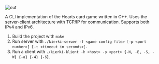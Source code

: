 
![out](https://github.com/user-attachments/assets/b7f8cdde-b574-4128-a92a-230753246c98)

A CLI implementation of the Hearts card game written in C++. Uses the server-client architecture with TCP/IP for communication.
Supports both IPv4 and IPv6.

1. Build the project with `make`
2. Run server with `./kierki-serwer -f <game config file> [-p <port number>] [-t <timeout in seconds>]`.
3. Run a client with `./kierki-klient -h <host> -p <port> {-N, -E, -S, -W} {-a} {-4} {-6}`.
